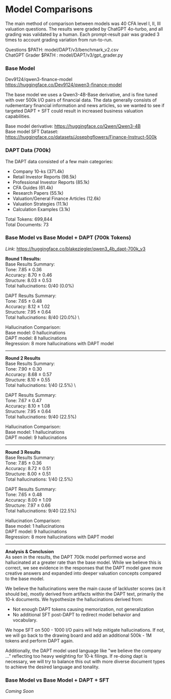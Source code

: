 # Model Comparisons

The main method of comparison between models was 40 CFA level I, II, III valuation questions. The results were graded by ChatGPT 4o-turbo, and all grading was validated by a human. Each prompt-result pair was graded 3 times to account grading variation from run-to-run.

Questions $PATH: model/DAPT/v3/benchmark_v2.csv \
ChatGPT Grader $PATH : model/DAPT/v3/gpt_grader.py

### Base Model
Dev9124/qwen3-finance-model \
https://huggingface.co/Dev9124/qwen3-finance-model

The base model we uses a Qwen3-4B-Base derivative, and is fine tuned with over 500k I/O pairs of financial data. The data generally consists of rudementary financial information and news articles, so we wanted to see if targeted DAPT + SFT could result in increased business valuation
capabilities.

Base model derivative: https://huggingface.co/Qwen/Qwen3-4B \
Base model SFT Dataset: https://huggingface.co/datasets/Josephgflowers/Finance-Instruct-500k

### DAPT Data (700k)
The DAPT data consisted of a few main categories:
- Company 10-ks (371.4k)
- Retail Investor Reports (98.5k)
- Professional Investor Reports (85.1k)
- CFA Guides (61.4k)
- Research Papers (55.1k)
- Valuation/General Finance Articles (12.6k)
- Valuation Strategies (11.1k)
- Calculation Examples (3.1k)

Total Tokens: 699,844 \
Total Documents: 73

### Base Model vs Base Model + DAPT (700k Tokens)

*Link*: https://huggingface.co/blakeziegler/qwen3_4b_dapt-700k_v3

**Round 1 Results:** \
Base Results Summary: \
Tone: 7.85 ± 0.36 \
Accuracy: 8.70 ± 0.46 \
Structure: 8.03 ± 0.53 \
Total hallucinations: 0/40 (0.0%)

DAPT Results Summary: \
Tone: 7.65 ± 0.48 \
Accuracy: 8.12 ± 1.02 \
Structure: 7.95 ± 0.64 \
Total hallucinations: 8/40 (20.0%) \

Hallucination Comparison: \
Base model: 0 hallucinations \
DAPT model: 8 hallucinations \
Regression: 8 more hallucinations with DAPT model

****
**Round 2 Results** \
Base Results Summary:\
Tone: 7.90 ± 0.30 \
Accuracy: 8.68 ± 0.57 \
Structure: 8.10 ± 0.55 \
Total hallucinations: 1/40 (2.5%) \

DAPT Results Summary: \
Tone: 7.67 ± 0.47 \
Accuracy: 8.10 ± 1.08 \
Structure: 7.95 ± 0.64 \
Total hallucinations: 9/40 (22.5%)

Hallucination Comparison: \
Base model: 1 hallucinations \
DAPT model: 9 hallucinations

****
**Round 3 Results** \
Base Results Summary: \
Tone: 7.85 ± 0.36 \
Accuracy: 8.72 ± 0.51 \
Structure: 8.00 ± 0.51 \
Total hallucinations: 1/40 (2.5%)

DAPT Results Summary: \
Tone: 7.65 ± 0.48 \
Accuracy: 8.00 ± 1.09 \
Structure: 7.97 ± 0.66 \
Total hallucinations: 9/40 (22.5%)

Hallucination Comparison: \
Base model: 1 hallucinations \
DAPT model: 9 hallucinations \
Regression: 8 more hallucinations with DAPT model

****
**Analysis & Conclusion** \
As seen in the results, the DAPT 700k model performed worse and hallucinated at a greater rate than the base model. While we believe this is correct, we see evidence in the responses that the DAPT model gave more creative answers and expanded into deeper valuation concepts compared to the base model.

We believe the hallucinations were the main cause of lackluster scores (as it should be), mostly derived from artifacts within the DAPT text, primarily the 10-k documents. We hypothesize the hallucinations derived from:
- Not enough DAPT tokens causing memorization, not generalization
- No additional SFT post-DAPT to redirect model behavior and vocabulary.

We hope SFT on 500 - 1000 I/O pairs will help mitigate hallucinations. If not, we will go back to the drawing board and add an additional 500k - 1M tokens and perform DAPT again.

Additionally, the DAPT model used language like "we believe the company ..." reflecting too heavy weighting for 10-k filings. If re-doing dapt is necessary, we will try to balance this out with more diverse document types to achieve the desired language and tonality. 

### Base Model vs Base Model + DAPT + SFT
*Coming Soon*